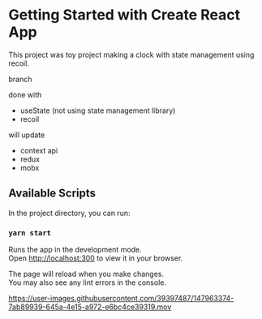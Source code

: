 # Getting Started with Create React App

This project was toy project making a clock with state management using recoil.

branch

done with
- useState (not using state management library)
- recoil

will update
- context api
- redux
- mobx

## Available Scripts

In the project directory, you can run:

### `yarn start`

Runs the app in the development mode.\
Open [http://localhost:300](http://localhost:3000) to view it in your browser.

The page will reload when you make changes.\
You may also see any lint errors in the console.



https://user-images.githubusercontent.com/39397487/147963374-7ab89939-645a-4e15-a972-e6bc4ce39319.mov

